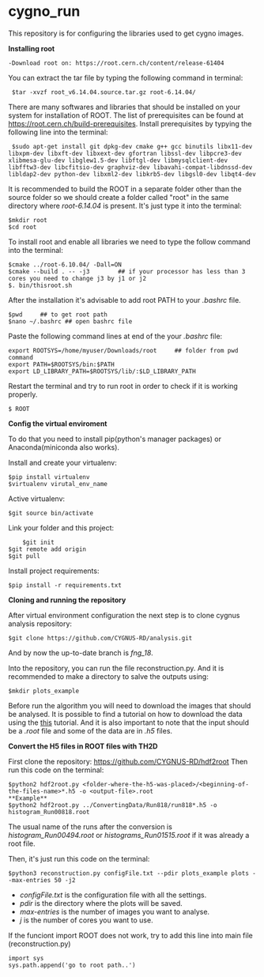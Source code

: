 # cygno_run

This repository is for configuring the libraries used to get cygno images.


**Installing root**

    -Download root on: https://root.cern.ch/content/release-61404

You can extract the tar file by typing the following command in terminal:
      
     $tar -xvzf root_v6.14.04.source.tar.gz root-6.14.04/
     
There are many softwares and libraries that should be installed on your system for installation of ROOT. The list of prerequisites can be found at https://root.cern.ch/build-prerequisites. Install prerequisites by typying the following line into the terminal:

     $sudo apt-get install git dpkg-dev cmake g++ gcc binutils libx11-dev libxpm-dev libxft-dev libxext-dev gfortran libssl-dev libpcre3-dev xlibmesa-glu-dev libglew1.5-dev libftgl-dev libmysqlclient-dev libfftw3-dev libcfitsio-dev graphviz-dev libavahi-compat-libdnssd-dev libldap2-dev python-dev libxml2-dev libkrb5-dev libgsl0-dev libqt4-dev

It is recommended to build the ROOT in a separate folder other than the source folder so we should create a folder called "root" in the same directory where *root-6.14.04* is present. It's just type it into the terminal:

    $mkdir root
    $cd root

To install root and enable all libraries we need to type the follow command into the terminal:

    $cmake ../root-6.10.04/ -Dall=ON
    $cmake --build . -- -j3        ## if your processor has less than 3 cores you need to change j3 by j1 or j2
    $. bin/thisroot.sh
    
After the installation it's advisable to add root PATH to your *.bashrc* file.

    $pwd     ## to get root path
    $nano ~/.bashrc ## open bashrc file
    
Paste the following command lines at end of the your *.bashrc* file:
  
    export ROOTSYS=/home/myuser/Downloads/root     ## folder from pwd command
    export PATH=$ROOTSYS/bin:$PATH
    export LD_LIBRARY_PATH=$ROOTSYS/lib/:$LD_LIBRARY_PATH
  
Restart the terminal and try to run root in order to check if it is working properly.
	
	$ ROOT


**Config the virtual enviroment**

To do that you need to install pip(python's manager packages) or Anaconda(miniconda also works).

Install and create your virtualenv:

    $pip install virtualenv
    $virtualenv virutal_env_name
    
Active virtualenv:
    
    $git source bin/activate

Link your folder and this project:
    
    	$git init
	$git remote add origin 
	$git pull
    
Install project requirements:
    
    $pip install -r requirements.txt
    
**Cloning and running the repository**

After virtual environment configuration the next step is to clone cygnus analysis repository:

	$git clone https://github.com/CYGNUS-RD/analysis.git

And by now the up-to-date branch is *fng_18*.

Into the repository, you can run the file reconstruction.py. And it is recommended to make a directory to salve the outputs using:
	
	$mkdir plots_example
	
Before run the algorithm you will need to download the images that should be analysed. It is possible to find a tutorial on how to download the data using the [this]() tutorial. And it is also important to note that the input should be a *.root* file and some of the data are in *.h5* files.

**Convert the H5 files in ROOT files with TH2D**

First clone the repository: https://github.com/CYGNUS-RD/hdf2root
Then run this code on the terminal:

	$python2 hdf2root.py <folder-where-the-h5-was-placed>/<beginning-of-the-files-name>*.h5 -o <output-file>.root
	**Example**
	$python2 hdf2root.py ../ConvertingData/Run818/run818*.h5 -o histogram_Run00818.root

The usual name of the runs after the conversion is *histogram_Run00494.root*
or *histograms_Run01515.root* if it was already a root file.

Then, it's just run this code on the terminal:	
	
	$python3 reconstruction.py configFile.txt --pdir plots_example plots --max-entries 50 -j2

- *configFile.txt* is the configuration file with all the settings.
- *pdir* is the directory where the plots will be saved.
- *max-entries* is the number of images you want to analyse.
- *j* is the number of cores you want to use.

If the funciont import ROOT does not work, try to add this line into main file (reconstruction.py)

	import sys
	sys.path.append('go to root path..')
